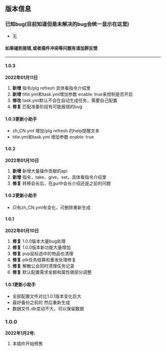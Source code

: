 ## 版本信息


### 已知bug(目前知道但是未解决的bug会统一显示在这里)
- 无

#### 如果碰到报错,或者插件冲突等问题有请加群反馈

------------
#### 1.0.3
**2022年01月11日**
1. **新增** 指令/plg refresh  具体看指令介绍里
2. **新增** title.yml和task.yml增加参数 enable: true来控制是否开启
3. **修改** task.yml默认不会在自动生成任务，需要自己配置
4. **修复** 匹配准备阶段有可能报错的bug

#### 1.0.3更新小助手
- zh_CN.yml 增加/plg refresh 的help提醒文本
- title.yml和task.yml 增加参数 enable: true

#### 1.0.2
**2022年01月10日**
1. **新增** 新增大量操作贡献的api
2. **新增** 指令，take，give，set，具体看指令介绍里
3. **修复** 转移会长后，在gui中会长介绍还是之前的问题

#### 1.0.2更新小助手
- 只有zh_CN.yml有变化，可删除重新生成

#### 1.0.1
**2022年01月10日**
1. **修复** 1.0.0版本大量bug处理
2. **修复** 1.0.0版本新功能大量增加
3. **修复** pvp鼠标选中的物品也清理
4. **修复** plk任务结算和重发处理修复
5. **修复** 解散公会同时清理任务记录
6. **修复** 默认配置需求金额和属性做部分调整

#### 1.0.1更新小助手
- 全部配置文件对比1.0.1版本变化巨大
- 最好备份之前的 然后重新生成
- 数据文件.db变动不大，可以保留数据

### 1.0.0
**2022年1月2号:**
1. 本插件开始预售